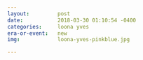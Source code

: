```yaml
---
layout:         post
date:           2018-03-30 01:10:54 -0400
categories:     loona yves
era-or-event:   new
img:            loona-yves-pinkblue.jpg

---
```

